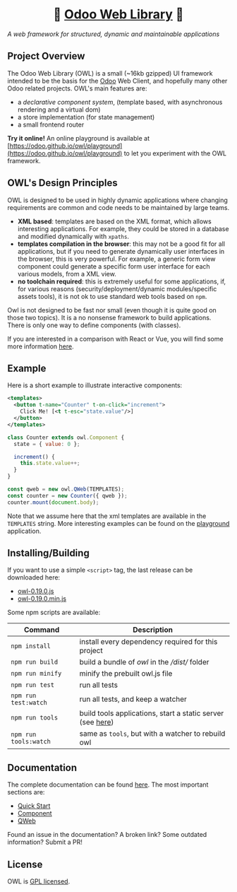 <h1 align="center">🦉 <a href="https://odoo.github.io/owl/">Odoo Web Library</a> 🦉</h1>

_A web framework for structured, dynamic and maintainable applications_

## Project Overview

The Odoo Web Library (OWL) is a small (~16kb gzipped) UI framework intended to be the basis for
the [Odoo](https://www.odoo.com/) Web Client, and hopefully many other Odoo
related projects. OWL's main features are:

- a _declarative component system_, (template based, with asynchronous rendering and a virtual dom)
- a store implementation (for state management)
- a small frontend router

**Try it online!** An online playground is available at [https://odoo.github.io/owl/playground](https://odoo.github.io/owl/playground) to let you experiment with the OWL framework.

## OWL's Design Principles

OWL is designed to be used in highly dynamic applications where changing
requirements are common and code needs to be maintained by large teams.

- **XML based**: templates are based on the XML format, which allows interesting
  applications. For example, they could be stored in a database and modified
  dynamically with `xpaths`.
- **templates compilation in the browser**: this may not be a good fit for all
  applications, but if you need to generate dynamically user interfaces in the
  browser, this is very powerful. For example, a generic form view component
  could generate a specific form user interface for each various models, from a XML view.
- **no toolchain required**: this is extremely useful for some applications, if,
  for various reasons (security/deployment/dynamic modules/specific assets tools),
  it is not ok to use standard web tools based on `npm`.

Owl is not designed to be fast nor small (even though it is quite good on those
two topics). It is a no nonsense framework to build applications.  There is only
one way to define components (with classes).

If you are interested in a comparison with React or Vue, you will
find some more information [here](doc/comparison.md).

## Example

Here is a short example to illustrate interactive components:

```xml
<templates>
  <button t-name="Counter" t-on-click="increment">
    Click Me! [<t t-esc="state.value"/>]
  </button>
</templates>
```

```javascript
class Counter extends owl.Component {
  state = { value: 0 };

  increment() {
    this.state.value++;
  }
}

const qweb = new owl.QWeb(TEMPLATES);
const counter = new Counter({ qweb });
counter.mount(document.body);
```

Note that we assume here that the xml templates are available in the `TEMPLATES`
string. More interesting examples can be found on the
[playground](https://odoo.github.io/owl/playground) application.

## Installing/Building

If you want to use a simple `<script>` tag, the last release can be downloaded here:

- [owl-0.19.0.js](https://github.com/odoo/owl/releases/download/v0.19.0/owl.js)
- [owl-0.19.0.min.js](https://github.com/odoo/owl/releases/download/v0.19.0/owl.min.js)

Some npm scripts are available:

| Command               | Description                                                                  |
| --------------------- | ---------------------------------------------------------------------------- |
| `npm install`         | install every dependency required for this project                           |
| `npm run build`       | build a bundle of _owl_ in the _/dist/_ folder                               |
| `npm run minify`      | minify the prebuilt owl.js file                                              |
| `npm run test`        | run all tests                                                                |
| `npm run test:watch`  | run all tests, and keep a watcher                                            |
| `npm run tools`       | build tools applications, start a static server (see [here](doc/tooling.md)) |
| `npm run tools:watch` | same as `tools`, but with a watcher to rebuild owl                           |

## Documentation

The complete documentation can be found [here](doc/readme.md). The most important sections are:

- [Quick Start](doc/quick_start.md)
- [Component](doc/component.md)
- [QWeb](doc/qweb.md)

Found an issue in the documentation? A broken link? Some outdated information?
Submit a PR!

## License

OWL is [GPL licensed](./LICENSE).
